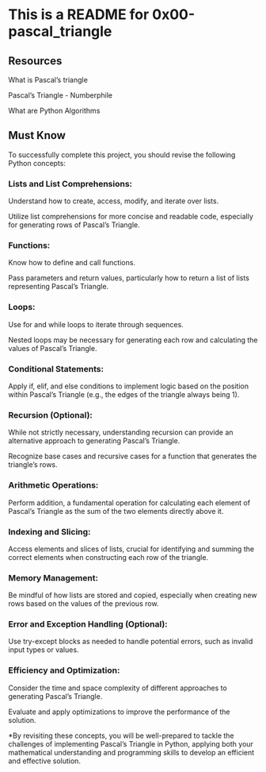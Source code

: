 # This is a README for 0x00-pascal_triangle

## Resources

What is Pascal’s triangle

Pascal’s Triangle - Numberphile

What are Python Algorithms


## Must Know

To successfully complete this project, you should revise the following Python concepts:

### Lists and List Comprehensions:

Understand how to create, access, modify, and iterate over lists.

Utilize list comprehensions for more concise and readable code, especially for generating rows of Pascal’s Triangle.

### Functions:

Know how to define and call functions.

Pass parameters and return values, particularly how to return a list of lists representing Pascal’s Triangle.

### Loops:

Use for and while loops to iterate through sequences.

Nested loops may be necessary for generating each row and calculating the values of Pascal’s Triangle.

### Conditional Statements:

Apply if, elif, and else conditions to implement logic based on the position within Pascal’s Triangle (e.g., the edges of the triangle always being 1).

### Recursion (Optional):

While not strictly necessary, understanding recursion can provide an alternative approach to generating Pascal’s Triangle.

Recognize base cases and recursive cases for a function that generates the triangle’s rows.

### Arithmetic Operations:

Perform addition, a fundamental operation for calculating each element of Pascal’s Triangle as the sum of the two elements directly above it.

### Indexing and Slicing:

Access elements and slices of lists, crucial for identifying and summing the correct elements when constructing each row of the triangle.

### Memory Management:

Be mindful of how lists are stored and copied, especially when creating new rows based on the values of the previous row.

### Error and Exception Handling (Optional):

Use try-except blocks as needed to handle potential errors, such as invalid input types or values.

### Efficiency and Optimization:

Consider the time and space complexity of different approaches to generating Pascal’s Triangle.

Evaluate and apply optimizations to improve the performance of the solution.

*By revisiting these concepts, you will be well-prepared to tackle the challenges of implementing Pascal’s Triangle in Python, applying both your mathematical understanding and programming skills to develop an efficient and effective solution.
